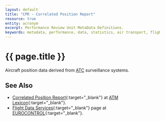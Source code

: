 ```yaml
---
layout: default
title: "CPR - Correlated Position Report"
resource: true
entity: acronym
excerpt: Performance Review Unit MetaData Definitions.
keywords: metadata, performance, data, statistics, air transport, flights, europe, delay, safety
---
```


# {{ page.title }}

Aircraft position data derived from [ATC][atc] surveillance systems.

## See Also

* [Correlated Position Report][cprLEXI]{:target="_blank"} at [ATM Lexicon][lexi]{:target="_blank"}.
* [Flight Data Services][cprECTRL]{:target="_blank"} page at [EUROCONTROL][ectrl]{:target="_blank"}.

[cprLEXI]: <https://ext.eurocontrol.int/lexicon/index.php/Correlated_Position_Report> "CPR - ATM Lexicon"
[lexi]: <https://ext.eurocontrol.int/lexicon/index.php/Main_Page> "ATM Lexicon"
[atc]: <{{ "/references/acronym/atc.html" | prepend: site.baseurl | prepend: site.url }}> "Air Traffic Control"
[cprECTRL]: <http://www.eurocontrol.int/articles/flight-data-services> "Flight Data Services - EUROCONTROL"
[ectrl]: <https://www.eurocontrol.int/> "EUROCONTROL"

